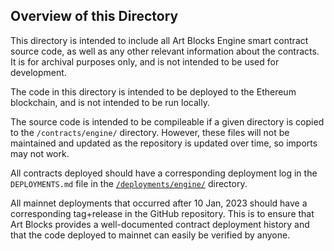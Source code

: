 ## Overview of this Directory

This directory is intended to include all Art Blocks Engine smart contract source code, as well as any other relevant information about the contracts. It is for archival purposes only, and is not intended to be used for development.

The code in this directory is intended to be deployed to the Ethereum blockchain, and is not intended to be run locally.

The source code is intended to be compileable if a given directory is copied to the `/contracts/engine/` directory. However, these files will not be maintained and updated as the repository is updated over time, so imports may not work.

All contracts deployed should have a corresponding deployment log in the `DEPLOYMENTS.md` file in the [`/deployments/engine/`](https://github.com/ArtBlocks/artblocks-contracts/tree/main/deployments/engine) directory.

All mainnet deployments that occurred after 10 Jan, 2023 should have a corresponding tag+release in the GitHub repository. This is to ensure that Art Blocks provides a well-documented contract deployment history and that the code deployed to mainnet can easily be verified by anyone.
